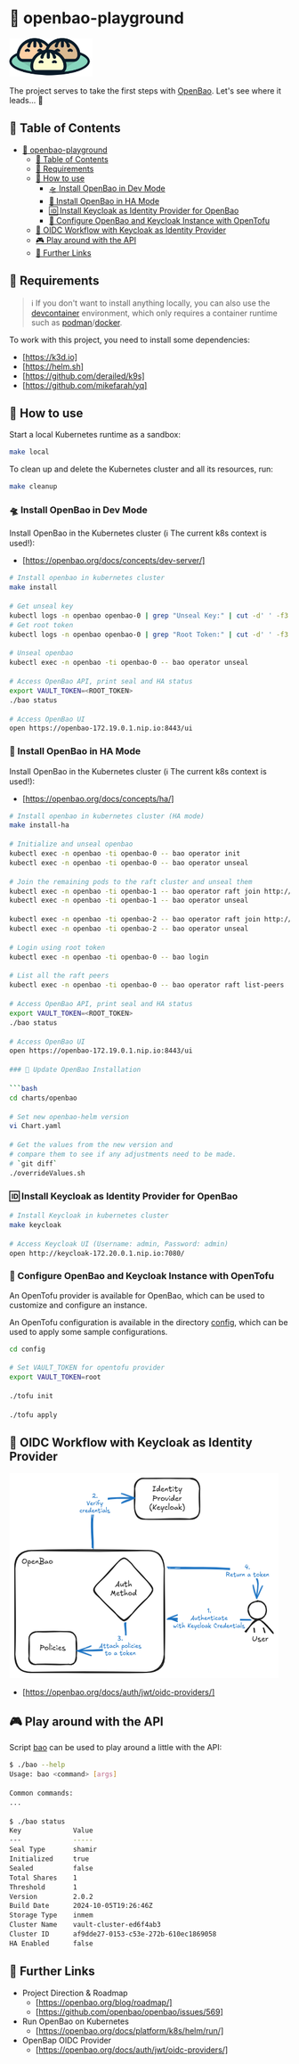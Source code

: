 # 🥟 openbao-playground

<!-- markdownlint-disable MD033 -->
<img src="assets/openbao.svg" alt="OpenBao Logo" style="width: 150px;">

The project serves to take the first steps with [OpenBao](https://openbao.org/). Let's see where it leads... 🥳

## 📖 Table of Contents

- [🥟 openbao-playground](#-openbao-playground)
  - [📖 Table of Contents](#-table-of-contents)
  - [📌 Requirements](#-requirements)
  - [🌱 How to use](#-how-to-use)
    - [🛸 Install OpenBao in Dev Mode](#-install-openbao-in-dev-mode)
    - [🚀 Install OpenBao in HA Mode](#-install-openbao-in-ha-mode)
    - [🆔 Install Keycloak as Identity Provider for OpenBao](#-install-keycloak-as-identity-provider-for-openbao)
    - [🔧 Configure OpenBao and Keycloak Instance with OpenTofu](#-configure-openbao-and-keycloak-instance-with-opentofu)
  - [🔐 OIDC Workflow with Keycloak as Identity Provider](#-oidc-workflow-with-keycloak-as-identity-provider)
  - [🎮 Play around with the API](#-play-around-with-the-api)
  - [🔗 Further Links](#-further-links)

## 📌 Requirements

> ℹ️ If you don't want to install anything locally, you can also use the [devcontainer](.devcontainer/devcontainer.json) environment, which only requires a container runtime such as [podman](https://podman.io/)/[docker](https://docker.com).

To work with this project, you need to install some dependencies:

- [https://k3d.io]
- [https://helm.sh]
- [https://github.com/derailed/k9s]
- [https://github.com/mikefarah/yq]

## 🌱 How to use

Start a local Kubernetes runtime as a sandbox:

```bash
make local
```

To clean up and delete the Kubernetes cluster and all its resources, run:

```bash
make cleanup
```

### 🛸 Install OpenBao in Dev Mode

Install OpenBao in the Kubernetes cluster (ℹ️ The current k8s context is used!):

- [https://openbao.org/docs/concepts/dev-server/]

```bash
# Install openbao in kubernetes cluster
make install

# Get unseal key
kubectl logs -n openbao openbao-0 | grep "Unseal Key:" | cut -d' ' -f3
# Get root token
kubectl logs -n openbao openbao-0 | grep "Root Token:" | cut -d' ' -f3

# Unseal openbao
kubectl exec -n openbao -ti openbao-0 -- bao operator unseal

# Access OpenBao API, print seal and HA status
export VAULT_TOKEN=<ROOT_TOKEN>
./bao status

# Access OpenBao UI
open https://openbao-172.19.0.1.nip.io:8443/ui
```

### 🚀 Install OpenBao in HA Mode

Install OpenBao in the Kubernetes cluster (ℹ️ The current k8s context is used!):

- [https://openbao.org/docs/concepts/ha/]

```bash
# Install openbao in kubernetes cluster (HA mode)
make install-ha

# Initialize and unseal openbao
kubectl exec -n openbao -ti openbao-0 -- bao operator init
kubectl exec -n openbao -ti openbao-0 -- bao operator unseal

# Join the remaining pods to the raft cluster and unseal them
kubectl exec -n openbao -ti openbao-1 -- bao operator raft join http://openbao-0.openbao-internal:8200
kubectl exec -n openbao -ti openbao-1 -- bao operator unseal

kubectl exec -n openbao -ti openbao-2 -- bao operator raft join http://openbao-0.openbao-internal:8200
kubectl exec -n openbao -ti openbao-2 -- bao operator unseal

# Login using root token
kubectl exec -n openbao -ti openbao-0 -- bao login

# List all the raft peers
kubectl exec -n openbao -ti openbao-0 -- bao operator raft list-peers

# Access OpenBao API, print seal and HA status
export VAULT_TOKEN=<ROOT_TOKEN>
./bao status

# Access OpenBao UI
open https://openbao-172.19.0.1.nip.io:8443/ui

### 🧽 Update OpenBao Installation

```bash
cd charts/openbao

# Set new openbao-helm version
vi Chart.yaml

# Get the values from the new version and
# compare them to see if any adjustments need to be made.
# `git diff`
./overrideValues.sh
```

### 🆔 Install Keycloak as Identity Provider for OpenBao

```bash
# Install Keycloak in kubernetes cluster
make keycloak

# Access Keycloak UI (Username: admin, Password: admin)
open http://keycloak-172.20.0.1.nip.io:7080/
```

### 🔧 Configure OpenBao and Keycloak Instance with OpenTofu

An OpenTofu provider is available for OpenBao, which can be used to customize and configure an instance.

An OpenTofu configuration is available in the directory [config](./config/), which can be used to apply some sample configurations.

```bash
cd config

# Set VAULT_TOKEN for opentofu provider
export VAULT_TOKEN=root

./tofu init

./tofu apply
```

## 🔐 OIDC Workflow with Keycloak as Identity Provider

![OIDC Workflow](assets/oidc-workflow.excalidraw.png)

* [https://openbao.org/docs/auth/jwt/oidc-providers/]

## 🎮 Play around with the API

Script [bao](./bao) can be used to play around a little with the API:

```bash
$ ./bao --help
Usage: bao <command> [args]

Common commands:
...

$ ./bao status
Key             Value
---             -----
Seal Type       shamir
Initialized     true
Sealed          false
Total Shares    1
Threshold       1
Version         2.0.2
Build Date      2024-10-05T19:26:46Z
Storage Type    inmem
Cluster Name    vault-cluster-ed6f4ab3
Cluster ID      af9dde27-0153-c53e-272b-610ec1869058
HA Enabled      false
```

## 🔗 Further Links

- Project Direction & Roadmap
  - [https://openbao.org/blog/roadmap/]
  - [https://github.com/openbao/openbao/issues/569]
- Run OpenBao on Kubernetes
  - [https://openbao.org/docs/platform/k8s/helm/run/]
- OpenBap OIDC Provider
  - [https://openbao.org/docs/auth/jwt/oidc-providers/]
